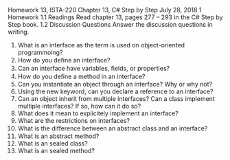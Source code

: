 Homework 13, ISTA-220
Chapter 13, C# Step by Step
July 28, 2018
1 Homework
1.1 Readings
Read chapter 13, pages 277 – 293 in the C# Step by Step book.
1.2 Discussion Questions
Answer the discussion questions in writing.
1. What is an interface as the term is used on object-oriented programmoing?
2. How do you deﬁne an interface?
3. Can an interface have variables, ﬁelds, or properties?
4. How do you deﬁne a method in an interface?
5. Can you instantiate an object through an interface? Why or why not?
6. Using the new keyword, can you declare a reference to an interface?
7. Can an object inherit from multiple interfaces? Can a class implement multiple interfaces? If so, how can it do so?
8. What does it mean to explicitely implement an interface?
9. What are the restrictions on interfaces?
10. What is the diﬀerence between an abstract class and an interface?
11. What is an abstract method?
12. What is an sealed class?
13. What is an sealed method?
